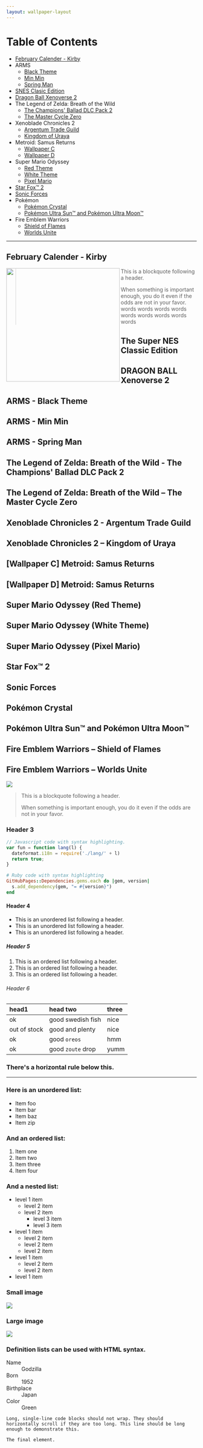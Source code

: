 ```yaml
---
layout: wallpaper-layout
---
```

<!---
./feb-cal-kirby = February Calender - Kirby
./snes-classic = The Super NES Classic Edition
./dragon-ball-xeno-2 = DRAGON BALL Xenoverse 2
./arms-black = ARMS - Black Theme
./arms-min-min = ARMS - Min Min
./arms-spring-man = ARMS - Spring Man
./tloz-pack-2 = The Legend of Zelda: Breath of the Wild - The Champions' Ballad DLC Pack 2
./tloz-master-cycle = The Legend of Zelda: Breath of the Wild – The Master Cycle Zero
./xc2-argentum = Xenoblade Chronicles 2 - Argentum Trade Guild
./xc2-uraya = Xenoblade Chronicles 2 – Kingdom of Uraya
./metroid-c = [Wallpaper C] Metroid: Samus Returns
./metroid-d = [Wallpaper D] Metroid: Samus Returns
./smo-red = Super Mario Odyssey (Red Theme)
./smo-white = Super Mario Odyssey (White Theme)
./smo-pixel = Super Mario Odyssey (Pixel Mario)
./star-fox-2 = Star Fox™ 2
./sonic-forces = Sonic Forces
./pkmn-crystal = Pokémon Crystal
./pkmn-usum = Pokémon Ultra Sun™ and Pokémon Ultra Moon™
./few-shield-of-flames = Fire Emblem Warriors – Shield of Flames
./few-worlds-unite = Fire Emblem Warriors – Worlds Unite
-->
# Table of Contents
- [February Calender - Kirby](#february-calender---kirby)
- ARMS
  - [Black Theme](#arms---black-theme)
  - [Min Min](#arms---min-min)
  - [Spring Man](#arms---spring-man)
- [SNES Clasic Edition](#the-super-nes-classic-edition)
- [Dragon Ball Xenoverse 2](#dragon-ball-xenoverse-2)
- The Legend of Zelda: Breath of the Wild
  - [The Champions' Ballad DLC Pack 2](#the-legend-of-zelda-breath-of-the-wild---the-champions-ballad-dlc-pack-2)
  - [The Master Cycle Zero](#the-legend-of-zelda-breath-of-the-wild--the-master-cycle-zero)
- Xenoblade Chronicles 2
  - [Argentum Trade Guild](#xenoblade-chronicles-2---argentum-trade-guild)
  - [Kingdom of Uraya](#xenoblade-chronicles-2--kingdom-of-uraya)
- Metroid: Samus Returns
  - [Wallpaper C](#wallpaper-c-metroid-samus-returns)
  - [Wallpaper D](#wallpaper-d-metroid-samus-returns)
- Super Mario Odyssey
  - [Red Theme](#super-mario-odyssey-red)
  - [White Theme](#super-mario-odyssey-white)
  - [Pixel Mario](#super-mario-odyssey-pixel-mario)
- [Star Fox™ 2](#star-fox-2)
- [Sonic Forces](#sonic-forces)
- Pokémon
  - [Pokémon Crystal](#pokémon-crystal)
  - [Pokémon Ultra Sun™ and Pokémon Ultra Moon™](#pokémon-ultra-sun-and-pokémon-ultra-moon)
- Fire Emblem Warriors
  - [Shield of Flames](#fire-emblem-warriors--shield-of-flames)
  - [Worlds Unite](#fire-emblem-warriors--worlds-unite)
  
---

## February Calender - Kirby

<img align="left" src="./nin-wall/feb-cal-kirby/thumbnail.jpg" width="300" height="300" />

> This is a blockquote following a header.
>
> When something is important enough, you do it even if the odds are not in your favor.
words
words
words
words
words
words
words
words
words
## The Super NES Classic Edition

## DRAGON BALL Xenoverse 2

## ARMS - Black Theme
## ARMS - Min Min
## ARMS - Spring Man

## The Legend of Zelda: Breath of the Wild - The Champions' Ballad DLC Pack 2
## The Legend of Zelda: Breath of the Wild – The Master Cycle Zero

## Xenoblade Chronicles 2 - Argentum Trade Guild
## Xenoblade Chronicles 2 – Kingdom of Uraya

## [Wallpaper C] Metroid: Samus Returns
## [Wallpaper D] Metroid: Samus Returns

## Super Mario Odyssey (Red Theme)
## Super Mario Odyssey (White Theme)
## Super Mario Odyssey (Pixel Mario)

## Star Fox™ 2

## Sonic Forces

## Pokémon Crystal
## Pokémon Ultra Sun™ and Pokémon Ultra Moon™

## Fire Emblem Warriors – Shield of Flames
## Fire Emblem Warriors – Worlds Unite

![](https://assets-cdn.github.com/images/icons/emoji/octocat.png)
> This is a blockquote following a header.
>
> When something is important enough, you do it even if the odds are not in your favor.

### [](#header-3)Header 3

```js
// Javascript code with syntax highlighting.
var fun = function lang(l) {
  dateformat.i18n = require('./lang/' + l)
  return true;
}
```

```ruby
# Ruby code with syntax highlighting
GitHubPages::Dependencies.gems.each do |gem, version|
  s.add_dependency(gem, "= #{version}")
end
```

#### [](#header-4)Header 4

*   This is an unordered list following a header.
*   This is an unordered list following a header.
*   This is an unordered list following a header.

##### [](#header-5)Header 5

1.  This is an ordered list following a header.
2.  This is an ordered list following a header.
3.  This is an ordered list following a header.

###### [](#header-6)Header 6

| head1        | head two          | three |
|:-------------|:------------------|:------|
| ok           | good swedish fish | nice  |
| out of stock | good and plenty   | nice  |
| ok           | good `oreos`      | hmm   |
| ok           | good `zoute` drop | yumm  |

### There's a horizontal rule below this.

* * *

### Here is an unordered list:

*   Item foo
*   Item bar
*   Item baz
*   Item zip

### And an ordered list:

1.  Item one
1.  Item two
1.  Item three
1.  Item four

### And a nested list:

- level 1 item
  - level 2 item
  - level 2 item
    - level 3 item
    - level 3 item
- level 1 item
  - level 2 item
  - level 2 item
  - level 2 item
- level 1 item
  - level 2 item
  - level 2 item
- level 1 item

### Small image

![](https://assets-cdn.github.com/images/icons/emoji/octocat.png)

### Large image

![](https://guides.github.com/activities/hello-world/branching.png)


### Definition lists can be used with HTML syntax.

<dl>
<dt>Name</dt>
<dd>Godzilla</dd>
<dt>Born</dt>
<dd>1952</dd>
<dt>Birthplace</dt>
<dd>Japan</dd>
<dt>Color</dt>
<dd>Green</dd>
</dl>

```
Long, single-line code blocks should not wrap. They should horizontally scroll if they are too long. This line should be long enough to demonstrate this.
```

```
The final element.
```
